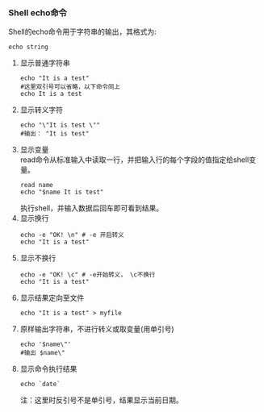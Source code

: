 ### Shell echo命令
Shell的echo命令用于字符串的输出，其格式为:  
```Shell
echo string
```
1. 显示普通字符串
   ```Shell
   echo "It is a test"
   #这里双引号可以省略，以下命令同上
   echo It is a test
   ```
2. 显示转义字符  
   ```Shell
   echo "\"It is test \""
   #输出： "It is test"
   ```  
3. 显示变量  
   read命令从标准输入中读取一行，并把输入行的每个字段的值指定给shell变量。  
   ```Shell
   read name
   echo "$name It is test"
   ```
   执行shell，并输入数据后回车即可看到结果。
4. 显示换行 
   ```shell
   echo -e "OK! \n" # -e 开启转义 
   echo "It is a test"
   ```  
5. 显示不换行 
   ```Shell
   echo -e "OK! \c" # -e开始转义， \c不换行
   echo "It is a test"
   ```
6. 显示结果定向至文件  
   ```shell
   echo "It is a test" > myfile
   ```
7. 原样输出字符串，不进行转义或取变量(用单引号)  
   ```shell
   echo '$name\"'
   #输出 $name\"
   ```
8. 显示命令执行结果  
   ```shell
   echo `date`
   ```
   注：这里时反引号不是单引号，结果显示当前日期。





